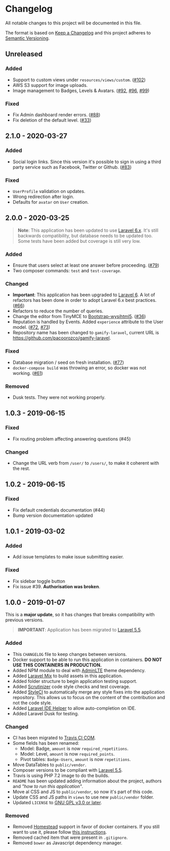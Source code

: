 # Changelog
All notable changes to this project will be documented in this file.

The format is based on [Keep a Changelog](https://keepachangelog.com/) and this project adheres to [Semantic Versioning](https://semver.org/).

## Unreleased
### Added
- Support to custom views under `resources/views/custom`. ([#102][i102])
- AWS S3 support for image uploads.
- Image management to Badges, Levels & Avatars. ([#92][i92], [#96][i96], [#99][i99]) 
### Fixed
- Fix Admin dashboard render errors. ([#88][i88])
- Fix deletion of the default level. ([#33][i33])

[i102]: https://github.com/pacoorozco/gamify-laravel/issues/102
[i99]: https://github.com/pacoorozco/gamify-laravel/issues/99
[i96]: https://github.com/pacoorozco/gamify-laravel/issues/96
[i92]: https://github.com/pacoorozco/gamify-laravel/issues/92
[i88]: https://github.com/pacoorozco/gamify-laravel/issues/88
[i33]: https://github.com/pacoorozco/gamify-laravel/issues/33

## 2.1.0 - 2020-03-27

### Added
- Social login links. Since this version it's possible to sign in using a third party service such as Facebook, Twitter or Github. ([#83][i83]) 
### Fixed
- `UserProfile` validation on updates.
- Wrong redirection after login.
- Defaults for `avatar` on `User` creation.

[i83]: https://github.com/pacoorozco/gamify-laravel/issues/83

## 2.0.0 - 2020-03-25

> **Note**: This application has been updated to use [Laravel 6.x](https://laravel.com/docs). It's still backwards compatibility, but database needs to be updated too. Some tests have been added but coverage is still very low.

### Added
- Ensure that users select at least one answer before proceeding. ([#79][i79]) 
- Two composer commands: `test` and `test-coverage`.

[i79]: https://github.com/pacoorozco/gamify-laravel/issues/79

### Changed
- **Important**: This application has been upgraded to [Laravel 6](https://laravel.com/docs). A lot of refactors has been done in order to adopt Laravel 6.x best practices. 
([#66][i66])
- Refactors to reduce the number of queries. 
- Change the editor from TinyMCE to [Bootstrap-wysihtml5](https://github.com/bootstrap-wysiwyg/bootstrap3-wysiwyg). ([#36][i36]) 
- Reputation is handled by Events. Added `experience` attribute to the User model. ([#72][i72], [#73][i73])
- Repository name has been changed to `gamify-laravel`, current URL is https://github.com/pacoorozco/gamify-laravel.
### Fixed
- Database migration / seed on fresh installation. ([#77][i77])
- `docker-compose build` was throwing an error, so docker was not working. ([#61][i61])

[i36]: https://github.com/pacoorozco/gamify-laravel/issues/36
[i61]: https://github.com/pacoorozco/gamify-laravel/issues/61
[i66]: https://github.com/pacoorozco/gamify-laravel/issues/66
[i72]: https://github.com/pacoorozco/gamify-laravel/issues/72
[i73]: https://github.com/pacoorozco/gamify-laravel/issues/73
[i77]: https://github.com/pacoorozco/gamify-laravel/issues/77

### Removed
- Dusk tests. They were not working properly.

## 1.0.3 - 2019-06-15

### Fixed
- Fix routing problem affecting answering questions (#45)

### Changed
- Change the URL verb from `/user/` to `/users/`, to make it coherent with the rest.

## 1.0.2 - 2019-06-15

### Fixed
- Fix default credentials documentation (#44)
- Bump version documentation updated

## 1.0.1 - 2019-03-02

### Added
- Add issue templates to make issue submitting easier.

### Fixed
- Fix sidebar toggle button
- Fix issue #39. **Authorisation was broken**. 

## 1.0.0 - 2019-01-07

This is a **major update**, so it has changes that breaks compatibility with previous versions. 

> **IMPORTANT**: Application has been migrated to [Laravel 5.5](https://laravel.com/docs/5.5/).

### Added
- This `CHANGELOG` file to keep changes between versions.
- Docker support to be able to run this application in containers. **DO NOT USE THIS CONTAINERS IN PRODUCTION.**
- Added NPM module to deal with [AdminLTE](https://adminlte.io/) theme dependency.
- Added [Laravel Mix](https://github.com/JeffreyWay/laravel-mix) to build assets in this application.
- Added folder structure to begin application testing support.
- Added [Scrutinizer](https://scrutinizer-ci.com) code style checks and test coverage.
- Added [StyleCI](https://styleci.io/) to automatically merge any style fixes into the application repository. This allows us to focus on the content of the contribution and not the code style.
- Added [Laravel IDE Helper](https://github.com/barryvdh/laravel-ide-helper) to allow auto-completion on IDE.
- Added Laravel Dusk for testing.

### Changed
- CI has been migrated to [Travis CI COM](https://travis-ci.com/).
- Some fields has been renamed:
  - Model: Badge, `amount` is now `required_repetitions`.
  - Model: Level, `amount` is now `required_points`.
  - Pivot tables: `Badge-Users`, `amount` is now `repetitions`.
- Move DataTables to `public/vendor`.
- Composer versions to be compliant with [Laravel 5.5](https://laravel.com/docs/5.5/). 
- Travis is using PHP 7.2 image to do the builds.
- `README` has been updated adding information about the project, authors and _"how to run this application"_.
- Move al CSS and JS to `public/vendor`, so now it's part of this code.
- Update CSS and JS paths in `views` to use new `public/vendor` folder.
- Updated `LICENSE` to [GNU GPL v3.0 or later](https://spdx.org/licenses/GPL-3.0-or-later.html).

### Removed
- Removed [Homestead](https://laravel.com/docs/5.5/homestead) support in favor of docker containers. If you still want to use it, please follow [this instructions](https://laravel.com/docs/5.5/homestead).
- Removed cached item that were present in `.gitignore`.
- Removed `bower` as Javascript dependency manager.
